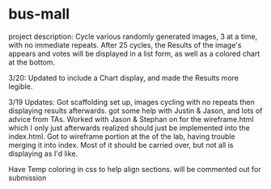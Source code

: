 # bus-mall

project description: 
Cycle various randomly generated images, 3 at a time, with no immediate repeats. After 25 cycles, the Results of the image's appears and votes will be displayed in a list form, as well as a colored chart at the bottom. 



3/20:
Updated to include a Chart display, and made the Results more legible. 



3/19 Updates:
Got scaffolding set up, images cycling with no repeats then displaying results afterwards. got some help with Justin & Jason, and lots of advice from TAs. Worked with Jason & Stephan on for the wireframe.html which I only just afterwards realized should just be implemented into the index.html. Got to wireframe portion at the of the lab, having trouble merging it into index. Most of it should be carried over, but not all is displaying as I'd like. 

Have Temp coloring in css to help align sections. will be commented out for submission